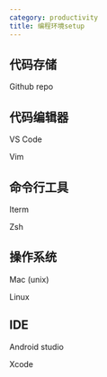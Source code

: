 ```yaml
---
category: productivity
title: 编程环境setup
---
```


## 代码存储

Github repo

## 代码编辑器

VS Code

Vim

## 命令行工具

Iterm

Zsh

## 操作系统

Mac (unix)

Linux

## IDE

Android studio

Xcode
